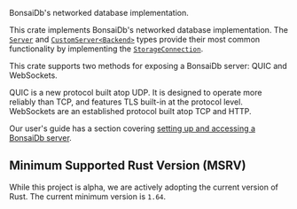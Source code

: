 BonsaiDb's networked database implementation.

This crate implements BonsaiDb's networked database implementation. The
[`Server`]($server-alias$) and [`CustomServer<Backend>`]($customserver-type$)
types provide their most common functionality by implementing the
[`StorageConnection`]($storage-connection-trait$).

This crate supports two methods for exposing a BonsaiDb server: QUIC and
WebSockets.

QUIC is a new protocol built atop UDP. It is designed to operate more
reliably than TCP, and features TLS built-in at the protocol level.
WebSockets are an established protocol built atop TCP and HTTP.

Our user's guide has a section covering [setting up and accessing a BonsaiDb
server]($pages-base$/guide/integration/server.html).

## Minimum Supported Rust Version (MSRV)

While this project is alpha, we are actively adopting the current version of
Rust. The current minimum version is `1.64`.
